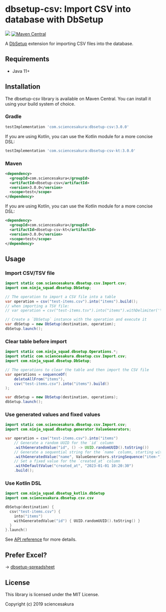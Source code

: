 # dbsetup-csv: Import CSV into database with DbSetup

![](https://github.com/sciencesakura/dbsetup-csv/actions/workflows/build.yaml/badge.svg) [![Maven Central](https://maven-badges.herokuapp.com/maven-central/com.sciencesakura/dbsetup-csv/badge.svg)](https://maven-badges.herokuapp.com/maven-central/com.sciencesakura/dbsetup-csv)

A [DbSetup](http://dbsetup.ninja-squad.com/) extension for importing CSV files into the database.

## Requirements

* Java 11+

## Installation

The dbsetup-csv library is available on Maven Central. You can install it using your build system of choice.

### Gradle

```groovy
testImplementation 'com.sciencesakura:dbsetup-csv:3.0.0'
```

If you are using Kotlin, you can use the Kotlin module for a more concise DSL:

```groovy
testImplementation 'com.sciencesakura:dbsetup-csv-kt:3.0.0'
```

### Maven

```xml
<dependency>
  <groupId>com.sciencesakura</groupId>
  <artifactId>dbsetup-csv</artifactId>
  <version>3.0.0</version>
  <scope>test</scope>
</dependency>
```

If you are using Kotlin, you can use the Kotlin module for a more concise DSL:

```xml
<dependency>
  <groupId>com.sciencesakura</groupId>
  <artifactId>dbsetup-csv-kt</artifactId>
  <version>3.0.0</version>
  <scope>test</scope>
</dependency>
```

## Usage

### Import CSV/TSV file

```java
import static com.sciencesakura.dbsetup.csv.Import.csv;
import com.ninja_squad.dbsetup.DbSetup;

// The operation to import a CSV file into a table
var operation = csv("test-items.csv").into("items").build();
// when importing a TSV file:
// var operation = csv("test-items.tsv").into("items").withDelimiter('\t').build();

// Create a `DbSetup` instance with the operation and execute it
var dbSetup = new DbSetup(destination, operation);
dbSetup.launch();
```

### Clear table before import

```java
import static com.ninja_squad.dbsetup.Operations.*;
import static com.sciencesakura.dbsetup.csv.Import.csv;
import com.ninja_squad.dbsetup.DbSetup;

// The operations to clear the table and then import the CSV file
var operations = sequenceOf(
    deleteAllFrom("items"),
    csv("test-items.csv").into("items").build()
);

var dbSetup = new DbSetup(destination, operations);
dbSetup.launch();
```

### Use generated values and fixed values

```java
import static com.sciencesakura.dbsetup.csv.Import.csv;
import com.ninja_squad.dbsetup.generator.ValueGenerators;

var operation = csv("test-items.csv").into("items")
    // Generate a random UUID for the `id` column
    .withGeneratedValue("id", () -> UUID.randomUUID().toString())
    // Generate a sequential string for the `name` column, starting with "item-001"
    .withGeneratedValue("name", ValueGenerators.stringSequence("item-").withLeftPadding(3))
    // Set a fixed value for the `created_at` column
    .withDefaultValue("created_at", "2023-01-01 10:20:30")
    .build();
```

### Use Kotlin DSL

```kotlin
import com.ninja_squad.dbsetup_kotlin.dbSetup
import com.sciencesakura.dbsetup.csv.csv

dbSetup(destination) {
  csv("test-items.csv") {
    into("items")
    withGeneratedValue("id") { UUID.randomUUID().toString() }
  }
}.launch()
```

See [API reference](https://sciencesakura.github.io/dbsetup-csv/) for more details.

## Prefer Excel?

→ [dbsetup-spreadsheet](https://github.com/sciencesakura/dbsetup-spreadsheet)

## License

This library is licensed under the MIT License.

Copyright (c) 2019 sciencesakura
